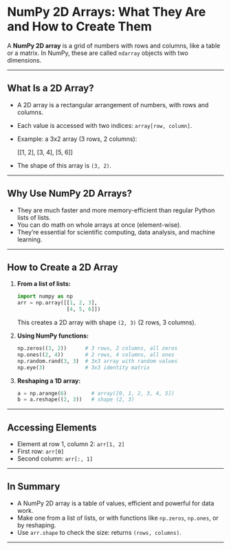 # NumPy 2D Arrays: What They Are and How to Create Them

A **NumPy 2D array** is a grid of numbers with rows and columns, like a table or a matrix. In NumPy, these are called `ndarray` objects with two dimensions.

---

## What Is a 2D Array?

- A 2D array is a rectangular arrangement of numbers, with rows and columns.
- Each value is accessed with two indices: `array[row, column]`.
- Example: a 3x2 array (3 rows, 2 columns):

    [[1, 2],
     [3, 4],
     [5, 6]]

- The shape of this array is `(3, 2)`.

---

## Why Use NumPy 2D Arrays?

- They are much faster and more memory-efficient than regular Python lists of lists.
- You can do math on whole arrays at once (element-wise).
- They’re essential for scientific computing, data analysis, and machine learning.

---

## How to Create a 2D Array

1. **From a list of lists:**

    ```python
    import numpy as np
    arr = np.array([[1, 2, 3],
                    [4, 5, 6]])
    ```
    This creates a 2D array with shape `(2, 3)` (2 rows, 3 columns).

2. **Using NumPy functions:**

    ```python
    np.zeros((3, 2))      # 3 rows, 2 columns, all zeros
    np.ones((2, 4))       # 2 rows, 4 columns, all ones
    np.random.rand(3, 3)  # 3x3 array with random values
    np.eye(3)             # 3x3 identity matrix
    ```

3. **Reshaping a 1D array:**

    ```python
    a = np.arange(6)        # array([0, 1, 2, 3, 4, 5])
    b = a.reshape((2, 3))   # shape (2, 3)
    ```

---

## Accessing Elements

- Element at row 1, column 2: `arr[1, 2]`
- First row: `arr[0]`
- Second column: `arr[:, 1]`

---

## In Summary

- A NumPy 2D array is a table of values, efficient and powerful for data work.
- Make one from a list of lists, or with functions like `np.zeros`, `np.ones`, or by reshaping.
- Use `arr.shape` to check the size: returns `(rows, columns)`.

---
